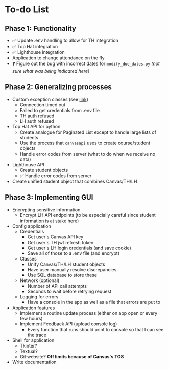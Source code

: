 
To-do List
==========

Phase 1: Functionality
----------------------

* ✅ Update .env handling to allow for TH integration
* ✅ Top Hat integration
* ✅ Lighthouse integration
* Application to change attendance on the fly
* ❓ Figure out the bug with incorrect dates for `modify_due_dates.py` _(not sure what was being indicated here)_

Phase 2: Generalizing processes
-------------------------------

* Custom exception classes (see [link](https://stackoverflow.com/questions/9054820/python-requests-exception-handling))
  * Connection timed out
  * Failed to get credentials from .env file
  * TH auth refused
  * LH auth refused
* Top Hat API for python
  * Create analogue for Paginated List except to handle large lists of students
  * Use the process that `canvasapi` uses to create course/student objects
  * Handle error codes from server (what to do when we receive no data)
* Lighthouse API
  * Create student objects
  * ✅ Handle error codes from server
* Create unified student object that combines Canvas/TH/LH

Phase 3: Implementing GUI
-------------------------

* Encrypting sensitive information
  * Encrypt LH API endpoints (to be especially careful since student information is at stake here)
* Config application
  * Credentials
    * Get user's Canvas API key
    * Get user's TH jwt refresh token
    * Get user's LH login credentials (and save cookie)
    * Save all of those to a .env file (and encrypt)
  * Classes
    * Unify Canvas/TH/LH student objects
    * Have user manually resolve discrepancies
    * Use SQL database to store these
  * Network (optional)
    * Number of API call attempts
    * Seconds to wait before retrying request
  * Logging for errors
    * Have a console in the app as well as a file that errors are put to
* Application features
  * Implement a routine update process (either on app open or every few hours)
  * Implement Feedback API (upload console log)
    * Every function that runs should print to console so that I can see the trace
* Shell for application
  * Tkinter?
  * Textual?
  * ~~Git website?~~ **Off limits because of Canvas's TOS**
* Write documentation
